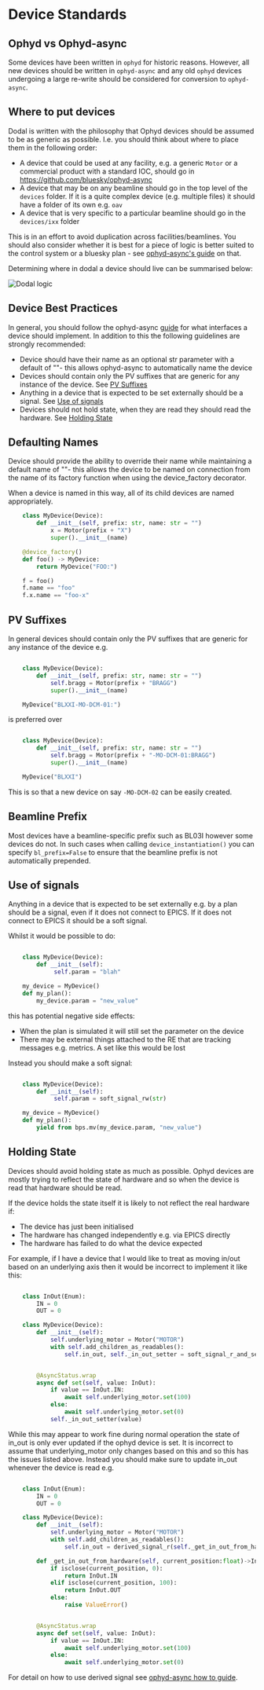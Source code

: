 # Device Standards

## Ophyd vs Ophyd-async

Some devices have been written in ``ophyd`` for historic reasons. However, all new devices should be written in
``ophyd-async`` and any old ``ophyd`` devices undergoing a large re-write should be considered for
conversion to ``ophyd-async``.


## Where to put devices

Dodal is written with the philosophy that Ophyd devices should be assumed to be as generic as possible. I.e. you
should think about where to place them in the following order:

*  A device that could be used at any facility, e.g. a generic ``Motor`` or a commercial product with a
   standard IOC, should go in https://github.com/bluesky/ophyd-async
*  A device that may be on any beamline should go in the top level of the ``devices`` folder. If it is a quite
   complex device (e.g. multiple files) it should have a folder of its own e.g. ``oav``
*  A device that is very specific to a particular beamline should go in the ``devices/ixx`` folder

This is in an effort to avoid duplication across facilities/beamlines. You should also consider whether it is best for a piece of logic is better suited to the control system or a bluesky plan - see [ophyd-async's guide](https://blueskyproject.io/ophyd-async/main/explanations/where-device-logic.html) on that.

Determining where in dodal a device should live can be summarised below:

![Dodal logic](../assets/where-to-put-dodal-logic.png)

## Device Best Practices

In general, you should follow the ophyd-async [guide](https://blueskyproject.io/ophyd-async/main/how-to/choose-right-baseclass.html) for what interfaces a device should implement.
In addition to this the following guidelines are strongly recommended:

* Device should have their name as an optional str parameter with a default of ""- this allows ophyd-async to automatically name the device
* Devices should contain only the PV suffixes that are generic for any instance of the device. See [PV Suffixes](#pv-suffixes)
* Anything in a device that is expected to be set externally should be a signal. See [Use of signals](#use-of-signals)
* Devices should not hold state, when they are read they should read the hardware. See [Holding State](#holding-state)

## Defaulting Names

Device should provide the ability to override their name while maintaining a default name of ""-
this allows the device to be named on connection from the name of its factory function when using
the device_factory decorator.

When a device is named in this way, all of its child devices are named appropriately.

```python
    class MyDevice(Device):
        def __init__(self, prefix: str, name: str = "")
            x = Motor(prefix + "X")
            super().__init__(name)

    @device_factory()
    def foo() -> MyDevice:
        return MyDevice("FOO:")

    f = foo()
    f.name == "foo"
    f.x.name == "foo-x"
```

## PV Suffixes

In general devices should contain only the PV suffixes that are generic for any instance of the device e.g.

```python

    class MyDevice(Device):
        def __init__(self, prefix: str, name: str = "")
            self.bragg = Motor(prefix + "BRAGG")
            super().__init__(name)

    MyDevice("BLXXI-MO-DCM-01:")
```

is preferred over

```python

    class MyDevice(Device):
        def __init__(self, prefix: str, name: str = "")
            self.bragg = Motor(prefix + "-MO-DCM-01:BRAGG")
            super().__init__(name)

    MyDevice("BLXXI")
```

This is so that a new device on say ``-MO-DCM-02`` can be easily created.

## Beamline Prefix

Most devices have a beamline-specific prefix such as BL03I however some devices do not. In such cases when calling
`device_instantiation()` you can specify `bl_prefix=False` to ensure that the beamline prefix is not automatically
prepended.

## Use of signals

Anything in a device that is expected to be set externally e.g. by a plan should be a signal, even if it does not
connect to EPICS. If it does not connect to EPICS it should be a soft signal.

Whilst it would be possible to do:

```python

    class MyDevice(Device):
        def __init__(self):
             self.param = "blah"

    my_device = MyDevice()
    def my_plan():
        my_device.param = "new_value"
```

this has potential negative side effects:

* When the plan is simulated it will still set the parameter on the device
* There may be external things attached to the RE that are tracking messages e.g. metrics. A set like this would be
  lost

Instead you should make a soft signal:

```python

    class MyDevice(Device):
        def __init__(self):
             self.param = soft_signal_rw(str)

    my_device = MyDevice()
    def my_plan():
        yield from bps.mv(my_device.param, "new_value")
```


## Holding State

Devices should avoid holding state as much as possible. Ophyd devices are mostly trying to reflect the state of hardware and so when the device is read that hardware should be read.

If the device holds the state itself it is likely to not reflect the real hardware if:
* The device has just been initialised
* The hardware has changed independently e.g. via EPICS directly
* The hardware has failed to do what the device expected

For example, if I have a device that I would like to treat as moving in/out based on an underlying axis then it would be incorrect to implement it like this:

```python

    class InOut(Enum):
        IN = 0
        OUT = 0

    class MyDevice(Device):
        def __init__(self):
            self.underlying_motor = Motor("MOTOR")
            with self.add_children_as_readables():
                self.in_out, self._in_out_setter = soft_signal_r_and_setter(InOut)


        @AsyncStatus.wrap
        async def set(self, value: InOut):
            if value == InOut.IN:
                await self.underlying_motor.set(100)
            else:
                await self.underlying_motor.set(0)
            self._in_out_setter(value)
```

While this may appear to work fine during normal operation the state of in_out is only ever updated if the ophyd device is set. It is incorrect to assume that underlying_motor only changes
based on this and so this has the issues listed above. Instead you should make sure to update in_out whenever the device is read e.g.

```python

    class InOut(Enum):
        IN = 0
        OUT = 0

    class MyDevice(Device):
        def __init__(self):
            self.underlying_motor = Motor("MOTOR")
            with self.add_children_as_readables():
                self.in_out = derived_signal_r(self._get_in_out_from_hardware, current_position= self.underlying_motor)

        def _get_in_out_from_hardware(self, current_position:float)->InOut:
            if isclose(current_position, 0):
                return InOut.IN
            elif isclose(current_position, 100):
                return InOut.OUT
            else:
                raise ValueError()


        @AsyncStatus.wrap
        async def set(self, value: InOut):
            if value == InOut.IN:
                await self.underlying_motor.set(100)
            else:
                await self.underlying_motor.set(0)
```

For detail on how to use derived signal see [ophyd-async how to guide](https://blueskyproject.io/ophyd-async/main/how-to/derive-one-signal-from-others.html).
